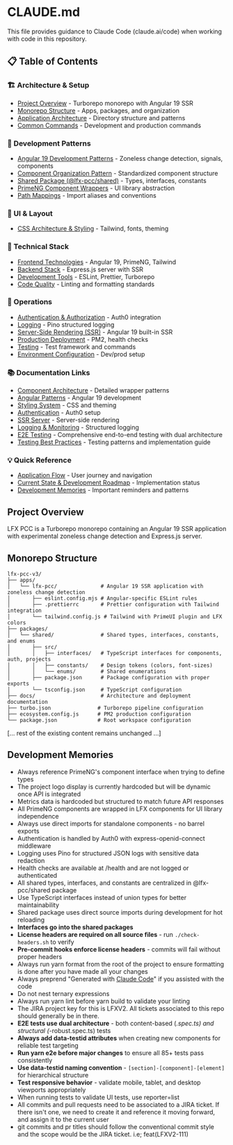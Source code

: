 # CLAUDE.md

This file provides guidance to Claude Code (claude.ai/code) when working with code in this repository.

## 📋 Table of Contents

### 🏗 Architecture & Setup

- [Project Overview](#project-overview) - Turborepo monorepo with Angular 19 SSR
- [Monorepo Structure](#monorepo-structure) - Apps, packages, and organization
- [Application Architecture](#application-architecture) - Directory structure and patterns
- [Common Commands](#common-commands) - Development and production commands

### 🚀 Development Patterns

- [Angular 19 Development Patterns](#angular-19-development-patterns) - Zoneless change detection, signals, components
- [Component Organization Pattern](#component-organization-pattern) - Standardized component structure
- [Shared Package (@lfx-pcc/shared)](#shared-package-lfx-pccshared) - Types, interfaces, constants
- [PrimeNG Component Wrappers](#primeng-component-wrappers) - UI library abstraction
- [Path Mappings](#path-mappings) - Import aliases and conventions

### 🎨 UI & Layout

- [CSS Architecture & Styling](#css-architecture--styling) - Tailwind, fonts, theming

### 🔧 Technical Stack

- [Frontend Technologies](#frontend-technologies) - Angular 19, PrimeNG, Tailwind
- [Backend Stack](#backend-stack) - Express.js server with SSR
- [Development Tools](#development-tools) - ESLint, Prettier, Turborepo
- [Code Quality](#code-quality) - Linting and formatting standards

### 🚀 Operations

- [Authentication & Authorization](#authentication--authorization) - Auth0 integration
- [Logging](#logging) - Pino structured logging
- [Server-Side Rendering (SSR)](#server-side-rendering-ssr) - Angular 19 built-in SSR
- [Production Deployment](#production-deployment) - PM2, health checks
- [Testing](#testing) - Test framework and commands
- [Environment Configuration](#environment-configuration) - Dev/prod setup

### 📚 Documentation Links

- [Component Architecture](docs/architecture/frontend/component-architecture.md) - Detailed wrapper patterns
- [Angular Patterns](docs/architecture/frontend/angular-patterns.md) - Angular 19 development
- [Styling System](docs/architecture/frontend/styling-system.md) - CSS and theming
- [Authentication](docs/architecture/backend/authentication.md) - Auth0 setup
- [SSR Server](docs/architecture/backend/ssr-server.md) - Server-side rendering
- [Logging & Monitoring](docs/architecture/backend/logging-monitoring.md) - Structured logging
- [E2E Testing](docs/architecture/testing/e2e-testing.md) - Comprehensive end-to-end testing with dual architecture
- [Testing Best Practices](docs/architecture/testing/testing-best-practices.md) - Testing patterns and implementation guide

### 💡 Quick Reference

- [Application Flow](#application-flow) - User journey and navigation
- [Current State & Development Roadmap](#current-state--development-roadmap) - Implementation status
- [Development Memories](#development-memories) - Important reminders and patterns

## Project Overview

LFX PCC is a Turborepo monorepo containing an Angular 19 SSR application with experimental zoneless change detection and Express.js server.

## Monorepo Structure

```text
lfx-pcc-v3/
├── apps/
│   └── lfx-pcc/              # Angular 19 SSR application with zoneless change detection
│       ├── eslint.config.mjs # Angular-specific ESLint rules
│       ├── .prettierrc       # Prettier configuration with Tailwind integration
│       └── tailwind.config.js # Tailwind with PrimeUI plugin and LFX colors
├── packages/
│   └── shared/               # Shared types, interfaces, constants, and enums
│       ├── src/
│       │   ├── interfaces/   # TypeScript interfaces for components, auth, projects
│       │   ├── constants/    # Design tokens (colors, font-sizes)
│       │   └── enums/        # Shared enumerations
│       ├── package.json      # Package configuration with proper exports
│       └── tsconfig.json     # TypeScript configuration
├── docs/                     # Architecture and deployment documentation
├── turbo.json               # Turborepo pipeline configuration
├── ecosystem.config.js      # PM2 production configuration
└── package.json             # Root workspace configuration
```

[... rest of the existing content remains unchanged ...]

## Development Memories

- Always reference PrimeNG's component interface when trying to define types
- The project logo display is currently hardcoded but will be dynamic once API is integrated
- Metrics data is hardcoded but structured to match future API responses
- All PrimeNG components are wrapped in LFX components for UI library independence
- Always use direct imports for standalone components - no barrel exports
- Authentication is handled by Auth0 with express-openid-connect middleware
- Logging uses Pino for structured JSON logs with sensitive data redaction
- Health checks are available at /health and are not logged or authenticated
- All shared types, interfaces, and constants are centralized in @lfx-pcc/shared package
- Use TypeScript interfaces instead of union types for better maintainability
- Shared package uses direct source imports during development for hot reloading
- **Interfaces go into the shared packages**
- **License headers are required on all source files** - run `./check-headers.sh` to verify
- **Pre-commit hooks enforce license headers** - commits will fail without proper headers
- Always run yarn format from the root of the project to ensure formatting is done after you have made all your changes
- Always preprend "Generated with [Claude Code](https://claude.ai/code)" if you assisted with the code
- Do not nest ternary expressions
- Always run yarn lint before yarn build to validate your linting
- The JIRA project key for this is LFXV2. All tickets associated to this repo should generally be in there.
- **E2E tests use dual architecture** - both content-based (_.spec.ts) and structural (_-robust.spec.ts) tests
- **Always add data-testid attributes** when creating new components for reliable test targeting
- **Run yarn e2e before major changes** to ensure all 85+ tests pass consistently
- **Use data-testid naming convention** - `[section]-[component]-[element]` for hierarchical structure
- **Test responsive behavior** - validate mobile, tablet, and desktop viewports appropriately
- When running tests to validate UI tests, use reporter=list
- All commits and pull requests need to be associated to a JIRA ticket. If there isn't one, we need to create it and reference it moving forward, and assign it to the current user
- git commits and pr titles should follow the conventional commit style and the scope would be the JIRA ticket. i.e; feat(LFXV2-111)
